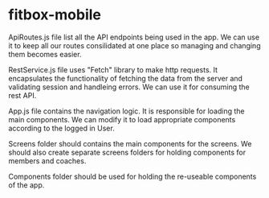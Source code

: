 # fitbox-mobile

ApiRoutes.js file list all the API endpoints being used in the app. We can use it to keep all our routes consilidated at one place so managing and changing them becomes easier.

RestService.js file uses "Fetch" library to make http requests. It encapsulates the functionality of fetching the data from the server and validating session and handleing errors. We can use it for consuming the rest API.

App.js file contains the navigation logic. It is responsible for loading the main components. We can modify it to load appropriate components according to the logged in User.

Screens folder should contains the main components for the screens. We should also create separate screens folders for holding components for members and coaches.

Components folder should be used for holding the re-useable components of the app.
